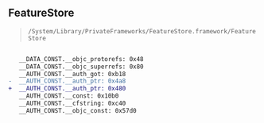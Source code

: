 ## FeatureStore

> `/System/Library/PrivateFrameworks/FeatureStore.framework/FeatureStore`

```diff

   __DATA_CONST.__objc_protorefs: 0x48
   __DATA_CONST.__objc_superrefs: 0x80
   __AUTH_CONST.__auth_got: 0xb18
-  __AUTH_CONST.__auth_ptr: 0x4a8
+  __AUTH_CONST.__auth_ptr: 0x480
   __AUTH_CONST.__const: 0x10b0
   __AUTH_CONST.__cfstring: 0xc40
   __AUTH_CONST.__objc_const: 0x57d0

```
